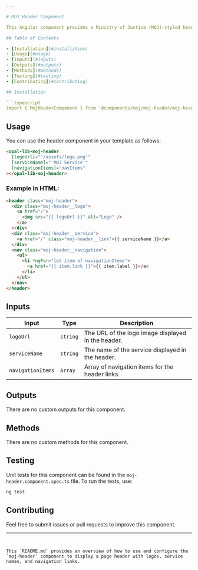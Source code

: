 ```yaml
---

# MOJ Header Component

This Angular component provides a Ministry of Justice (MOJ)-styled header, typically used for the main header of a page, containing navigation, logos, and service names.

## Table of Contents

- [Installation](#installation)
- [Usage](#usage)
- [Inputs](#inputs)
- [Outputs](#outputs)
- [Methods](#methods)
- [Testing](#testing)
- [Contributing](#contributing)

## Installation

```typescript
import { MojHeaderComponent } from '@components/moj/moj-header/moj-header.component';
```

## Usage

You can use the header component in your template as follows:

```html
<opal-lib-moj-header
  [logoUrl]="'/assets/logo.png'"
  [serviceName]="'MOJ Service'"
  [navigationItems]="navItems"
></opal-lib-moj-header>
```

### Example in HTML:

```html
<header class="moj-header">
  <div class="moj-header__logo">
    <a href="/">
      <img src="{{ logoUrl }}" alt="Logo" />
    </a>
  </div>
  <div class="moj-header__service">
    <a href="/" class="moj-header__link">{{ serviceName }}</a>
  </div>
  <nav class="moj-header__navigation">
    <ul>
      <li *ngFor="let item of navigationItems">
        <a href="{{ item.link }}">{{ item.label }}</a>
      </li>
    </ul>
  </nav>
</header>
```

## Inputs

| Input             | Type     | Description                                        |
| ----------------- | -------- | -------------------------------------------------- |
| `logoUrl`         | `string` | The URL of the logo image displayed in the header. |
| `serviceName`     | `string` | The name of the service displayed in the header.   |
| `navigationItems` | `Array`  | Array of navigation items for the header links.    |

## Outputs

There are no custom outputs for this component.

## Methods

There are no custom methods for this component.

## Testing

Unit tests for this component can be found in the `moj-header.component.spec.ts` file. To run the tests, use:

```bash
ng test
```

## Contributing

Feel free to submit issues or pull requests to improve this component.

---
```


This `README.md` provides an overview of how to use and configure the `moj-header` component to display a page header with logos, service names, and navigation links.

